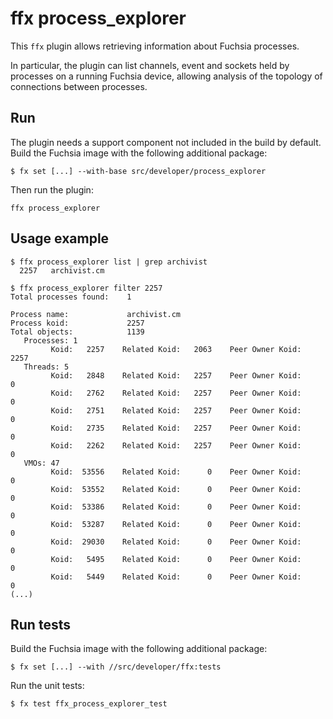 # ffx process_explorer

This `ffx` plugin allows retrieving information about Fuchsia processes.

In particular, the plugin can list channels, event and sockets held by processes
on a running Fuchsia device, allowing analysis of the topology of connections
between processes.

## Run

The plugin needs a support component not included in the build by default. Build
the Fuchsia image with the following additional package:

```
$ fx set [...] --with-base src/developer/process_explorer
```

Then run the plugin:

```
ffx process_explorer
```

## Usage example

```
$ ffx process_explorer list | grep archivist
  2257   archivist.cm

$ ffx process_explorer filter 2257
Total processes found:    1

Process name:             archivist.cm
Process koid:             2257
Total objects:            1139
   Processes: 1
         Koid:   2257    Related Koid:   2063    Peer Owner Koid:   2257
   Threads: 5
         Koid:   2848    Related Koid:   2257    Peer Owner Koid:      0
         Koid:   2762    Related Koid:   2257    Peer Owner Koid:      0
         Koid:   2751    Related Koid:   2257    Peer Owner Koid:      0
         Koid:   2735    Related Koid:   2257    Peer Owner Koid:      0
         Koid:   2262    Related Koid:   2257    Peer Owner Koid:      0
   VMOs: 47
         Koid:  53556    Related Koid:      0    Peer Owner Koid:      0
         Koid:  53552    Related Koid:      0    Peer Owner Koid:      0
         Koid:  53386    Related Koid:      0    Peer Owner Koid:      0
         Koid:  53287    Related Koid:      0    Peer Owner Koid:      0
         Koid:  29030    Related Koid:      0    Peer Owner Koid:      0
         Koid:   5495    Related Koid:      0    Peer Owner Koid:      0
         Koid:   5449    Related Koid:      0    Peer Owner Koid:      0
(...)
```

## Run tests

Build the Fuchsia image with the following additional package:

```
$ fx set [...] --with //src/developer/ffx:tests
```

Run the unit tests:

```
$ fx test ffx_process_explorer_test
```